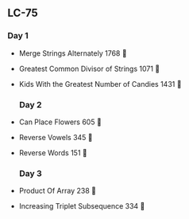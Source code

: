 ## LC-75

### Day 1

- Merge Strings Alternately 1768 💚
- Greatest Common Divisor of Strings 1071 💛
- Kids With the Greatest Number of Candies 1431 💚

  ### Day 2

- Can Place Flowers 605 💚
- Reverse Vowels 345 💚 
- Reverse Words 151 💛

  ### Day 3

- Product Of Array 238 💛
- Increasing Triplet Subsequence 334 💛
